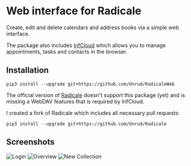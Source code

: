 # Web interface for Radicale

Create, edit and delete calendars and address books via a simple web interface.

The package also includes [InfCloud](https://www.inf-it.com/open-source/clients/infcloud/) which allows you to manage appointments, tasks and contacts in the browser.

## Installation

    pip3 install --upgrade git+https://github.com/Unrud/RadicaleWeb

The official version of [Radicale](https://github.com/Kozea/Radicale/) doesn't support this package (yet) and is missing a WebDAV features that is required by InfCloud.

I created a fork of Radicale which includes all necessary pull requests:

    pip3 install --upgrade git+https://github.com/Unrud/Radicale

## Screenshots

![Login](https://github.com/Unrud/RadicaleWeb/raw/master/etc/screenshot_login.png)
![Overview](https://github.com/Unrud/RadicaleWeb/raw/master/etc/screenshot_overview.png)
![New Collection](https://github.com/Unrud/RadicaleWeb/raw/master/etc/screenshot_new_collection.png)
